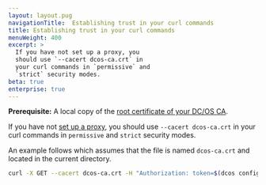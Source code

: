 ```yaml
---
layout: layout.pug
navigationTitle:  Establishing trust in your curl commands
title: Establishing trust in your curl commands
menuWeight: 400
excerpt: >
  If you have not set up a proxy, you
  should use `--cacert dcos-ca.crt` in
  your curl commands in `permissive` and
  `strict` security modes.
beta: true
enterprise: true
---
```


**Prerequisite:** A local copy of the [root certificate of your DC/OS CA](/1.10/networking/tls-ssl/get-cert/).

If you have not [set up a proxy](/1.10/networking/tls-ssl/haproxy-adminrouter/), you should use `--cacert dcos-ca.crt` in your curl commands in `permissive` and `strict` security modes. 

An example follows which assumes that the file is named `dcos-ca.crt` and located in the current directory.

```bash
curl -X GET --cacert dcos-ca.crt -H "Authorization: token=$(dcos config show core.dcos_acs_token)" $(dcos config show core.dcos_url)/acs/api/v1/users
```